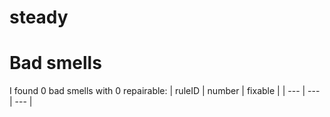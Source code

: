# steady 
 
# Bad smells
I found 0 bad smells with 0 repairable:
| ruleID | number | fixable |
| --- | --- | --- |
